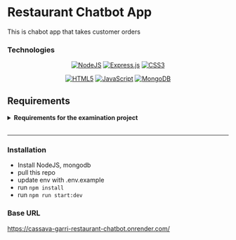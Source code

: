 # Restaurant Chatbot App
This is chabot app that takes customer orders

### Technologies

<div align="center">

  <a href="">![NodeJS](https://img.shields.io/badge/node.js-6DA55F?style=for-the-badge&logo=node.js&logoColor=white)</a>
  <a href="">![Express.js](https://img.shields.io/badge/express.js-%23404d59.svg?style=for-the-badge&logo=express&logoColor=%2361DAFB)</a>
  <a href="">![CSS3](https://img.shields.io/badge/css3-%231572B6.svg?style=for-the-badge&logo=css3&logoColor=white)</a>


</div>
<div align="center">

  
  <a href="">![HTML5](https://img.shields.io/badge/html5-%23E34F26.svg?style=for-the-badge&logo=html5&logoColor=white)</a>
  <a href="">![JavaScript](https://img.shields.io/badge/javascript-%23323330.svg?style=for-the-badge&logo=javascript&logoColor=%23F7DF1E)</a>
  <a href="">![MongoDB](https://img.shields.io/badge/MongoDB-%234ea94b.svg?style=for-the-badge&logo=mongodb&logoColor=white)</a>
  
  
</div>

<!-- AltSchool Requirements -->

## Requirements

<details>

<summary> <strong>Requirements for the examination project</strong> </summary>

- [x] ChatBot interface would be like a chat interface

- [x] No need for authentication but we should be able to store user session based on devices

- [x] When a customer lands on the chatbot page, the bot should send these options to the customer
    - [x] Select 1 to Place an order
    - [x] Select 99 to checkout order
    - [x] Select 98 to see order history
    - [x] Select 97 to see current order
    - [x] Select 0 to cancel order

- [x] When a client selects 
    - [x] Select 1 the chat-bot should return a list of items from the restaurant menu
    - [x] Select 99 the chat-bot should return order placed message
    - [x] Select 98 the chat-bot should return all placed orders
    - [x] Select 97 the chat-bot should return current order
    - [x] Select 0 the chat-bot should cancel the order

- 
- [x] Validate user inputs

<p align="right"><a href="#readme-top">back to top</a></p>

---

</details>

<br>

---
### Installation
- Install NodeJS, mongodb
- pull this repo
- update env with .env.example
- run `npm install`
- run `npm run start:dev`


### Base URL  
https://cassava-garri-restaurant-chatbot.onrender.com/